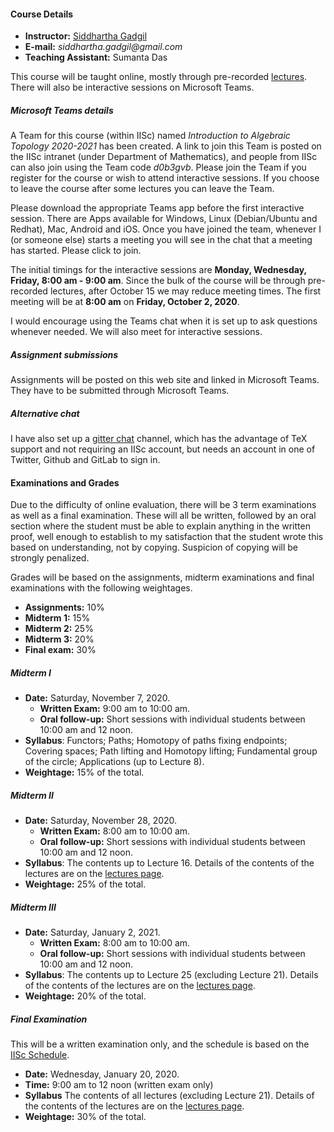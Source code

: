 #### Course Details
  
* __Instructor:__ [Siddhartha Gadgil](http://math.iisc.ac.in/~gadgil)
* __E-mail:__ _siddhartha.gadgil@gmail.com_
* __Teaching Assistant:__ Sumanta Das

This course will be taught online, mostly through pre-recorded [lectures](./all-lectures/). There will also be interactive sessions on Microsoft Teams.

##### Microsoft Teams details

A Team for this course (within IISc) named _Introduction to Algebraic Topology 2020-2021_ has been created. A link to join this Team is posted on the IISc intranet (under Department of Mathematics), and people from IISc can also join using the Team code _d0b3gvb_. Please join the Team if you register for the course or wish to attend interactive sessions. If you choose to leave the course after some lectures you can leave the Team.

Please download the appropriate Teams app before the first interactive session. There are Apps available for Windows, Linux (Debian/Ubuntu and Redhat), Mac, Android and iOS. Once you have joined the team, whenever I (or someone else) starts a meeting  you will see in the chat that a meeting has started. Please click to join.

The initial timings for the interactive sessions are __Monday, Wednesday, Friday, 8:00 am - 9:00 am__. Since the bulk of the course will be through pre-recorded lectures, after October 15 we may reduce meeting times. The first meeting will be at __8:00 am__ on __Friday, October 2, 2020__.

I would encourage using the Teams chat when it is set up to ask questions whenever needed. We will also meet for interactive sessions.

##### Assignment submissions

Assignments will be posted on this web site and linked in Microsoft Teams. They have to be submitted through Microsoft Teams.

##### Alternative chat

I have also set up a [gitter chat](https://gitter.im/siddhartha-gadgil/introduction-algebraic-topology-2020) channel,
which has the advantage of TeX support and not requiring an IISc account, but needs an account in one of Twitter, Github and GitLab to sign in.

#### Examinations and Grades

Due to the difficulty of online evaluation, there will be 3 term examinations as well as a final examination. These will all be written, followed by an oral section where the student must be able to explain anything in the written proof, well enough to establish to my satisfaction that the student wrote this based on understanding, not by copying. Suspicion of copying will be strongly penalized.

Grades will be based on the  assignments, midterm examinations and final examinations with the following weightages.

* __Assignments:__ 10%
* __Midterm 1:__ 15%
* __Midterm 2:__ 25%
* __Midterm 3:__ 20%
* __Final exam:__ 30%

##### Midterm I

* __Date:__ Saturday, November 7, 2020.
    * __Written Exam:__ 9:00 am to 10:00 am.
    * __Oral follow-up:__ Short sessions with individual students between 10:00 am and 12 noon.
* __Syllabus__: Functors; Paths; Homotopy of paths fixing endpoints; Covering spaces; Path lifting and Homotopy lifting; Fundamental group of the circle; Applications (up to Lecture 8).
* __Weightage:__ 15% of the total.

##### Midterm II

* __Date:__ Saturday, November 28, 2020.
    * __Written Exam:__ 8:00 am to 10:00 am.
    * __Oral follow-up:__ Short sessions with individual students between 10:00 am and 12 noon.
* __Syllabus__: The contents up to Lecture 16. Details of the contents of the lectures are on the [lectures page](all-lectures/).
* __Weightage:__ 25% of the total.

##### Midterm III

* __Date:__ Saturday, January 2, 2021.
    * __Written Exam:__ 8:00 am to 10:00 am.
    * __Oral follow-up:__ Short sessions with individual students between 10:00 am and 12 noon.
* __Syllabus__: The contents up to Lecture 25 (excluding Lecture 21). Details of the contents of the lectures are on the [lectures page](all-lectures/).
* __Weightage:__ 20% of the total.

##### Final Examination

This will be a written examination only, and the schedule is based on the [IISc Schedule](http://math.iisc.ac.in/exam-schedule-jan-2021.html).

* __Date:__ Wednesday, January 20, 2020.
* __Time:__ 9:00 am to 12 noon (written exam only)
* __Syllabus__ The contents of all lectures (excluding Lecture 21). Details of the contents of the lectures are on the [lectures page](all-lectures/).
* __Weightage:__ 30% of the total.
